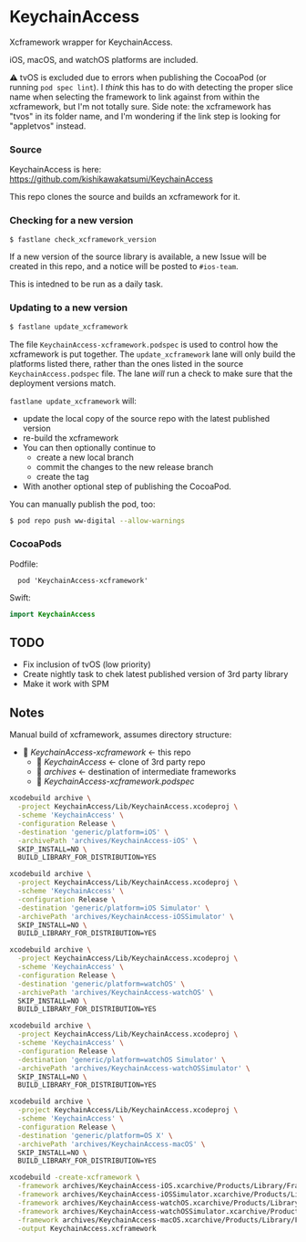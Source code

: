 # KeychainAccess

Xcframework wrapper for KeychainAccess.

iOS, macOS, and watchOS platforms are included.

⚠️ tvOS is excluded due to errors when publishing the CocoaPod (or running `pod spec lint`).  I _think_ this has to do with detecting the proper slice name when selecting the framework to link against from within the xcframework, but I'm not totally sure.  Side note: the xcframework has "tvos" in its folder name, and I'm wondering if the link step is looking for "appletvos" instead.



### Source
KeychainAccess is here: https://github.com/kishikawakatsumi/KeychainAccess

This repo clones the source and builds an xcframework for it.

### Checking for a new version

```bash
$ fastlane check_xcframework_version
```

If a new version of the source library is available, a new Issue will be created in this repo, and a notice will be posted to `#ios-team`.

This is intedned to be run as a daily task.


### Updating to a new version

```bash
$ fastlane update_xcframework
```

The file `KeychainAccess-xcframework.podspec` is used to control how the xcframework is put together.  The `update_xcframework` lane will only build the platforms listed there, rather than the ones listed in the source `KeychainAccess.podspec` file.  The lane _will_ run a check to make sure that the deployment versions match.

`fastlane update_xcframework` will:

- update the local copy of the source repo with the latest published version
- re-build the xcframework
- You can then optionally continue to 
  - create a new local branch
  - commit the changes to the new release branch
  - create the tag
- With another optional step of publishing the CocoaPod.

You can manually publish the pod, too:

```bash
$ pod repo push ww-digital --allow-warnings
```



### CocoaPods

Podfile:
```
  pod 'KeychainAccess-xcframework'
```

Swift:
```swift
import KeychainAccess
```



## TODO

- Fix inclusion of tvOS (low priority)
- Create nightly task to chek latest published version of 3rd party library
- Make it work with SPM



## Notes

Manual build of xcframework, assumes directory structure:

- 📂 *KeychainAccess-xcframework* <- this repo
  - 📂 *KeychainAccess* <- clone of 3rd party repo
  - 📂 *archives* <- destination of intermediate frameworks
  - 📄 *KeychainAccess-xcframework.podspec*



```bash
xcodebuild archive \
  -project KeychainAccess/Lib/KeychainAccess.xcodeproj \
  -scheme 'KeychainAccess' \
  -configuration Release \
  -destination 'generic/platform=iOS' \
  -archivePath 'archives/KeychainAccess-iOS' \
  SKIP_INSTALL=NO \
  BUILD_LIBRARY_FOR_DISTRIBUTION=YES

xcodebuild archive \
  -project KeychainAccess/Lib/KeychainAccess.xcodeproj \
  -scheme 'KeychainAccess' \
  -configuration Release \
  -destination 'generic/platform=iOS Simulator' \
  -archivePath 'archives/KeychainAccess-iOSSimulator' \
  SKIP_INSTALL=NO \
  BUILD_LIBRARY_FOR_DISTRIBUTION=YES

xcodebuild archive \
  -project KeychainAccess/Lib/KeychainAccess.xcodeproj \
  -scheme 'KeychainAccess' \
  -configuration Release \
  -destination 'generic/platform=watchOS' \
  -archivePath 'archives/KeychainAccess-watchOS' \
  SKIP_INSTALL=NO \
  BUILD_LIBRARY_FOR_DISTRIBUTION=YES

xcodebuild archive \
  -project KeychainAccess/Lib/KeychainAccess.xcodeproj \
  -scheme 'KeychainAccess' \
  -configuration Release \
  -destination 'generic/platform=watchOS Simulator' \
  -archivePath 'archives/KeychainAccess-watchOSSimulator' \
  SKIP_INSTALL=NO \
  BUILD_LIBRARY_FOR_DISTRIBUTION=YES

xcodebuild archive \
  -project KeychainAccess/Lib/KeychainAccess.xcodeproj \
  -scheme 'KeychainAccess' \
  -configuration Release \
  -destination 'generic/platform=OS X' \
  -archivePath 'archives/KeychainAccess-macOS' \
  SKIP_INSTALL=NO \
  BUILD_LIBRARY_FOR_DISTRIBUTION=YES

xcodebuild -create-xcframework \
  -framework archives/KeychainAccess-iOS.xcarchive/Products/Library/Frameworks/KeychainAccess.framework \
  -framework archives/KeychainAccess-iOSSimulator.xcarchive/Products/Library/Frameworks/KeychainAccess.framework \
  -framework archives/KeychainAccess-watchOS.xcarchive/Products/Library/Frameworks/KeychainAccess.framework \
  -framework archives/KeychainAccess-watchOSSimulator.xcarchive/Products/Library/Frameworks/KeychainAccess.framework \
  -framework archives/KeychainAccess-macOS.xcarchive/Products/Library/Frameworks/KeychainAccess.framework \
  -output KeychainAccess.xcframework
```

